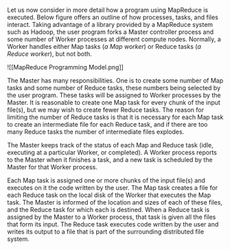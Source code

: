 Let us now consider in more detail how a program using MapReduce is executed. Below figure offers an outline of how processes, tasks, and files interact. Taking advantage of a library provided by a MapReduce system such as Hadoop, the user program forks a Master controller process and some number of Worker processes at different compute nodes. Normally, a Worker handles either Map tasks (*a Map worker*) or Reduce tasks (*a Reduce worker*), but not both.

![[MapReduce Programming Model.png]]

The Master has many responsibilities. One is to create some number of Map tasks and some number of Reduce tasks, these numbers being selected by the user program. These tasks will be assigned to Worker processes by the Master. It is reasonable to create one Map task for every chunk of the input file(s), but we may wish to create fewer Reduce tasks. The reason for limiting the number of Reduce tasks is that it is necessary for each Map task to create an intermediate file for each Reduce task, and if there are too many Reduce tasks the number of intermediate files explodes.

The Master keeps track of the status of each Map and Reduce task (idle, executing at a particular Worker, or completed). A Worker process reports to the Master when it finishes a task, and a new task is scheduled by the Master for that Worker process.

Each Map task is assigned one or more chunks of the input file(s) and executes on it the code written by the user. The Map task creates a file for each Reduce task on the local disk of the Worker that executes the Map task. The Master is informed of the location and sizes of each of these files, and the Reduce task for which each is destined. When a Reduce task is assigned by the Master to a Worker process, that task is given all the files that form its input. The Reduce task executes code written by the user and writes its output to a file that is part of the surrounding distributed file system.